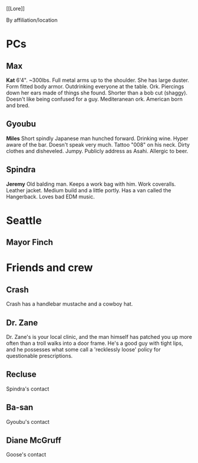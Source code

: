 [[Lore]]

By affiliation/location


# PCs
## Max
**Kat**
6'4". ~300lbs. Full metal arms up to the shoulder. She has large duster. Form fitted body armor. Outdrinking everyone at the table. Ork. Piercings down her ears made of things she found. Shorter than a bob cut (shaggy). Doesn't like being confused for a guy. Mediteranean ork. American born and bred.

## Gyoubu
**Miles**
Short spindly Japanese man hunched forward. Drinking wine. Hyper aware of the bar. Doesn't speak very much. Tattoo "008" on his neck. Dirty clothes and disheveled. Jumpy. Publicly address as Asahi. Allergic to beer.

## Spindra
**Jeremy**
Old balding man. Keeps a work bag with him. Work coveralls. Leather jacket. Medium build and a little portly. Has a van called the Hangerback. Loves bad EDM music.

# Seattle
## Mayor Finch

# Friends and crew
## Crash
Crash has a handlebar mustache and a cowboy hat.

## Dr. Zane
Dr. Zane's is your local clinic, and the man himself has patched you up more often than a troll walks into a door frame. He's a good guy with tight lips, and he possesses what some call a 'recklessly loose' policy for questionable prescriptions.

## Recluse
Spindra's contact

## Ba-san
Gyoubu's contact

## Diane McGruff
Goose's contact
